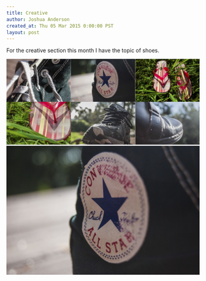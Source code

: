 ```yaml
---
title: Creative
author: Joshua Anderson
created_at: Thu 05 Mar 2015 0:00:00 PST
layout: post
---
```


For the creative section this month I have the topic of shoes.

<img class="post-image" src="/images/shoe-contact.jpg" alt="">

<img class="post-image" src="/images/shoe.jpg" alt="">
